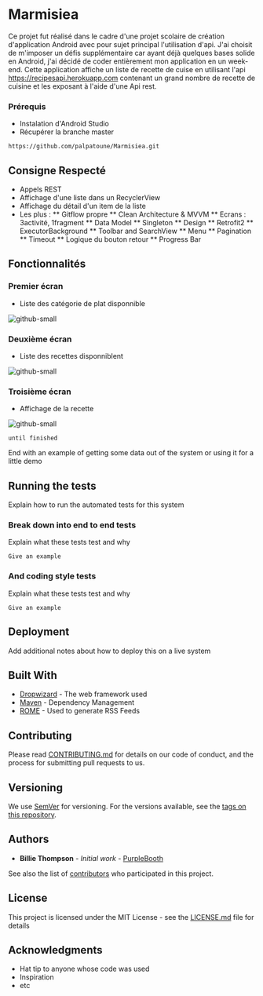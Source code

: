 # Marmisiea

Ce projet fut réalisé dans le cadre d'une projet scolaire de création d'application Android avec pour sujet principal l'utilisation d'api. J'ai choisit de m'imposer un défis supplémentaire car ayant déjà quelques bases solide en Android, j'ai décidé de coder entièrement mon application en un week-end. Cette application affiche un liste de recette de cuise en utilisant l'api https://recipesapi.herokuapp.com contenant un grand nombre de recette de cuisine et les exposant à l'aide d'une Api rest.


### Prérequis

* Instalation d'Android Studio
* Récupérer la branche master



 
```
https://github.com/palpatoune/Marmisiea.git
```

## Consigne Respecté


* Appels REST
* Affichage d'une liste dans un RecyclerView
* Affichage du détail d'un item de la liste
* Les plus :
** Gitflow propre
** Clean Architecture & MVVM
** Ecrans : 3activité, 1fragment
** Data Model
** Singleton
** Design
** Retrofit2
** ExecutorBackground
** Toolbar and SearchView
** Menu
** Pagination
** Timeout
** Logique du bouton retour
** Progress Bar


## Fonctionnalités

### Premier écran

* Liste des catégorie de plat disponnible 

![github-small](https://cdn.discordapp.com/attachments/272481362613633024/716766115375874128/Capture_decran_2020-05-31_a_23.32.34.png)


### Deuxième écran

* Liste des recettes disponniblent

![github-small](https://cdn.discordapp.com/attachments/272481362613633024/716766115375874128/Capture_decran_2020-05-31_a_23.32.34.png)

### Troisième écran

* Affichage de la recette

![github-small](https://cdn.discordapp.com/attachments/272481362613633024/716766826494951424/Capture_decran_2020-05-31_a_23.35.19.png)




```
until finished
```

End with an example of getting some data out of the system or using it for a little demo

## Running the tests

Explain how to run the automated tests for this system

### Break down into end to end tests

Explain what these tests test and why

```
Give an example
```

### And coding style tests

Explain what these tests test and why

```
Give an example
```

## Deployment

Add additional notes about how to deploy this on a live system

## Built With

* [Dropwizard](http://www.dropwizard.io/1.0.2/docs/) - The web framework used
* [Maven](https://maven.apache.org/) - Dependency Management
* [ROME](https://rometools.github.io/rome/) - Used to generate RSS Feeds

## Contributing

Please read [CONTRIBUTING.md](https://gist.github.com/PurpleBooth/b24679402957c63ec426) for details on our code of conduct, and the process for submitting pull requests to us.

## Versioning

We use [SemVer](http://semver.org/) for versioning. For the versions available, see the [tags on this repository](https://github.com/your/project/tags). 

## Authors

* **Billie Thompson** - *Initial work* - [PurpleBooth](https://github.com/PurpleBooth)

See also the list of [contributors](https://github.com/your/project/contributors) who participated in this project.

## License

This project is licensed under the MIT License - see the [LICENSE.md](LICENSE.md) file for details

## Acknowledgments

* Hat tip to anyone whose code was used
* Inspiration
* etc
